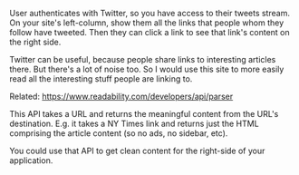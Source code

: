 User authenticates with Twitter, so you have access to their tweets stream. On your site's left-column, show them all the links that people whom they follow have tweeted. Then they can click a link to see that link's content on the right side.

Twitter can be useful, because people share links to interesting articles there. But there's a lot of noise too. So I would use this site to more easily read all the interesting stuff people are linking to.

Related: https://www.readability.com/developers/api/parser

This API takes a URL and returns the meaningful content from the URL's destination. E.g. it takes a NY Times link and returns just the HTML comprising the article content (so no ads, no sidebar, etc).

You could use that API to get clean content for the right-side of your application.
